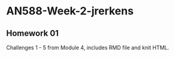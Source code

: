 # AN588-Week-2-jrerkens
## Homework 01 
Challenges 1 - 5 from Module 4, includes RMD file and knit HTML.
